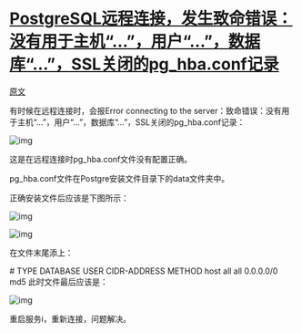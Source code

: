 # [PostgreSQL远程连接，发生致命错误：没有用于主机“…”，用户“…”，数据库“…”，SSL关闭的pg_hba.conf记录](https://www.cnblogs.com/88223100/p/postgresql_connect_error.html)

[原文](https://www.cnblogs.com/88223100/p/postgresql_connect_error.html)

有时候在远程连接时，会报Error connecting to the server：致命错误：没有用于主机“…”，用户“…”，数据库“…”，SSL关闭的pg_hba.conf记录：

![img](E:\codes\Server-Learning\DataBase\postgresql\Imag\27422-20210930143052103-845412940.png)

 

 

这是在远程连接时pg_hba.conf文件没有配置正确。

 pg_hba.conf文件在Postgre安装文件目录下的data文件夹中。

 正确安装文件后应该是下图所示：

![img](E:\codes\Server-Learning\DataBase\postgresql\Imag\27422-20210930143114783-596485562.png)

 

 ![img](E:\codes\Server-Learning\DataBase\postgresql\Imag\27422-20210930143123818-6920513.png)

 

在文件末尾添上：

\# TYPE DATABASE USER CIDR-ADDRESS METHOD
host all all 0.0.0.0/0 md5
此时文件最后应该是：

![img](E:\codes\Server-Learning\DataBase\postgresql\Imag\27422-20210930143157591-11944213.png)

 

 


重启服务i，重新连接，问题解决。